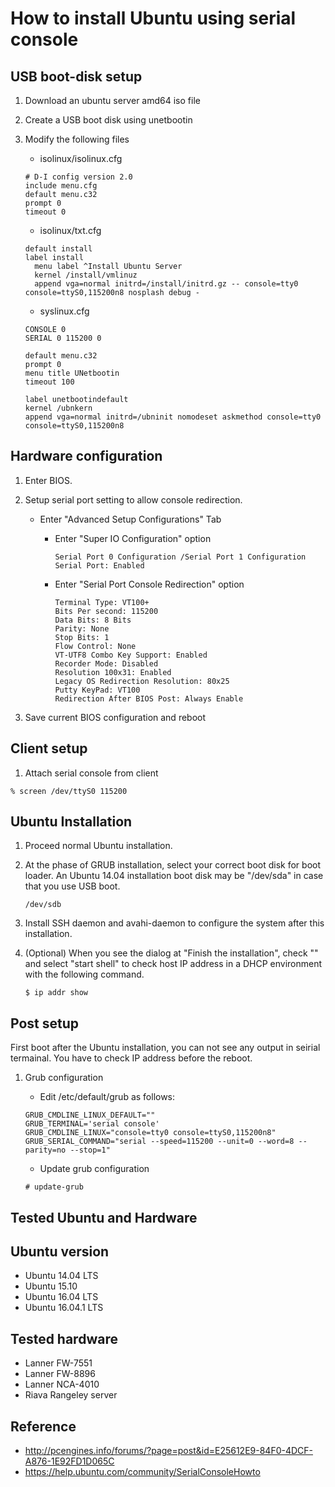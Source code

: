 How to install Ubuntu using serial console
==========================================

USB boot-disk setup
------------------------------------------

1. Download an ubuntu server amd64 iso file
2. Create a USB boot disk using unetbootin
3. Modify the following files

	- isolinux/isolinux.cfg

	```
	# D-I config version 2.0
	include menu.cfg
	default menu.c32
	prompt 0
	timeout 0
	```
	- isolinux/txt.cfg

	```
	default install
	label install
	  menu label ^Install Ubuntu Server
	  kernel /install/vmlinuz
      append vga=normal initrd=/install/initrd.gz -- console=tty0 console=ttyS0,115200n8 nosplash debug -
	```

	- syslinux.cfg

	```
	CONSOLE 0
	SERIAL 0 115200 0

	default menu.c32
	prompt 0
	menu title UNetbootin
	timeout 100

	label unetbootindefault
	kernel /ubnkern
    append vga=normal initrd=/ubninit nomodeset askmethod console=tty0 console=ttyS0,115200n8
	```

Hardware configuration
------------------------------------------
1. Enter BIOS.
2. Setup serial port setting to allow console redirection.

	- Enter "Advanced Setup Configurations" Tab

	    - Enter "Super IO Configuration" option

			```
			Serial Port 0 Configuration /Serial Port 1 Configuration
			Serial Port: Enabled
			```

		- Enter "Serial Port Console Redirection" option

			```
			Terminal Type: VT100+
			Bits Per second: 115200
			Data Bits: 8 Bits
			Parity: None
			Stop Bits: 1
			Flow Control: None
			VT-UTF8 Combo Key Support: Enabled
			Recorder Mode: Disabled
			Resolution 100x31: Enabled
			Legacy OS Redirection Resolution: 80x25
			Putty KeyPad: VT100
			Redirection After BIOS Post: Always Enable
			```

3. Save current BIOS configuration and reboot

Client setup
------------------------------------------
1. Attach serial console from client

```
% screen /dev/ttyS0 115200
```

Ubuntu Installation
------------------------------------------
1. Proceed normal Ubuntu installation.
2. At the phase of GRUB installation, select your correct boot disk for boot loader.
An Ubuntu 14.04 installation boot disk may be "/dev/sda" in case that you use USB boot.

    ```
    /dev/sdb
    ```

3. Install SSH daemon and avahi-daemon to configure the system after this installation.
4. (Optional) When you see the dialog at "Finish the installation", check "<Go Back>" and select "start shell" to check host IP address in a DHCP environment with the following command.

    ```
    $ ip addr show
    ```

Post setup
------------------------------------------
First boot after the Ubuntu installation, you can not see any output in seirial termainal.
You have to check IP address before the reboot.

1. Grub configuration

	- Edit /etc/default/grub as follows:

	```
	GRUB_CMDLINE_LINUX_DEFAULT=""
	GRUB_TERMINAL='serial console'
	GRUB_CMDLINE_LINUX="console=tty0 console=ttyS0,115200n8"
	GRUB_SERIAL_COMMAND="serial --speed=115200 --unit=0 --word=8 --parity=no --stop=1"
	```

	- Update grub configuration

	```
	# update-grub
	```

Tested Ubuntu and Hardware
------------------------------------------
## Ubuntu version
- Ubuntu 14.04 LTS
- Ubuntu 15.10
- Ubuntu 16.04 LTS
- Ubuntu 16.04.1 LTS

## Tested hardware
- Lanner FW-7551
- Lanner FW-8896
- Lanner NCA-4010
- Riava Rangeley server


Reference
------------------------------------------
- http://pcengines.info/forums/?page=post&id=E25612E9-84F0-4DCF-A876-1E92FD1D065C
- https://help.ubuntu.com/community/SerialConsoleHowto
